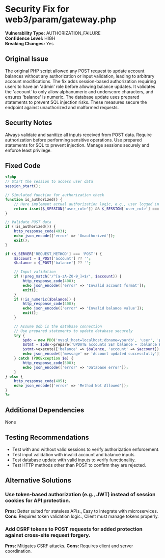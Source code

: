 # Security Fix for web3/param/gateway.php

**Vulnerability Type:** AUTHORIZATION_FAILURE  
**Confidence Level:** HIGH  
**Breaking Changes:** Yes

## Original Issue
The original PHP script allowed any POST request to update account balances without any authorization or input validation, leading to arbitrary account modifications. The fix adds session-based authorization requiring users to have an 'admin' role before allowing balance updates. It validates the 'account' to only allow alphanumeric and underscore characters, and ensures 'balance' is numeric. The database update uses prepared statements to prevent SQL injection risks. These measures secure the endpoint against unauthorized and malformed requests.

## Security Notes
Always validate and sanitize all inputs received from POST data. Require authorization before performing sensitive operations. Use prepared statements for SQL to prevent injection. Manage sessions securely and enforce least privilege.

## Fixed Code
```php
<?php
// Start the session to access user data
session_start();

// Simulated function for authorization check
function is_authorized() {
    // Here implement actual authorization logic, e.g., user logged in and has correct role
    return isset($_SESSION['user_role']) && $_SESSION['user_role'] === 'admin';
}

// Validate POST data
if (!is_authorized()) {
    http_response_code(403);
    echo json_encode(['error' => 'Unauthorized']);
    exit();
}

if ($_SERVER['REQUEST_METHOD'] === 'POST') {
    $account = $_POST['account'] ?? '';
    $balance = $_POST['balance'] ?? '';

    // Input validation
    if (!preg_match('/^[a-zA-Z0-9_]+$/', $account)) {
        http_response_code(400);
        echo json_encode(['error' => 'Invalid account format']);
        exit();
    }
    if (!is_numeric($balance)) {
        http_response_code(400);
        echo json_encode(['error' => 'Invalid balance value']);
        exit();
    }

    // Assume $db is the database connection
    // Use prepared statements to update database securely
    try {
        $pdo = new PDO('mysql:host=localhost;dbname=yourdb', 'user', 'password');
        $stmt = $pdo->prepare('UPDATE accounts SET balance = :balance WHERE account = :account');
        $stmt->execute(['balance' => $balance, 'account' => $account]);
        echo json_encode(['message' => 'Account updated successfully']);
    } catch (PDOException $e) {
        http_response_code(500);
        echo json_encode(['error' => 'Database error']);
    }
} else {
    http_response_code(405);
    echo json_encode(['error' => 'Method Not Allowed']);
}
?>
```

## Additional Dependencies
None

## Testing Recommendations
- Test with and without valid sessions to verify authorization enforcement.
- Test input validation with invalid account and balance inputs.
- Test database update with valid inputs to verify functionality.
- Test HTTP methods other than POST to confirm they are rejected.

## Alternative Solutions

### Use token-based authorization (e.g., JWT) instead of session cookies for API protection.
**Pros:** Better suited for stateless APIs., Easy to integrate with microservices.
**Cons:** Requires token validation logic., Client must manage tokens properly.

### Add CSRF tokens to POST requests for added protection against cross-site request forgery.
**Pros:** Mitigates CSRF attacks.
**Cons:** Requires client and server coordination.

